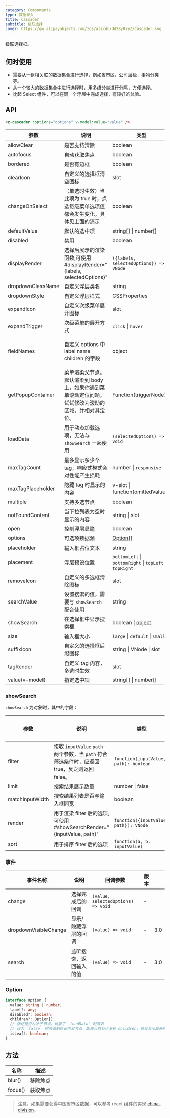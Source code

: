 ```yaml
---
category: Components
type: 数据录入
title: Cascader
subtitle: 级联选择
cover: https://gw.alipayobjects.com/zos/alicdn/UdS8y8xyZ/Cascader.svg
---
```


级联选择框。

## 何时使用

- 需要从一组相关联的数据集合进行选择，例如省市区，公司层级，事物分类等。
- 从一个较大的数据集合中进行选择时，用多级分类进行分隔，方便选择。
- 比起 Select 组件，可以在同一个浮层中完成选择，有较好的体验。

## API

```html
<z-cascader :options="options" v-model:value="value" />
```

| 参数 | 说明 | 类型 | 默认值 | Version |
| --- | --- | --- | --- | --- |
| allowClear | 是否支持清除 | boolean | true |  |
| autofocus | 自动获取焦点 | boolean | false |  |
| bordered | 是否有边框 | boolean | true | 3.2 |
| clearIcon | 自定义的选择框清空图标 | slot | - | 3.2 |
| changeOnSelect | （单选时生效）当此项为 true 时，点选每级菜单选项值都会发生变化，具体见上面的演示 | boolean | false |  |
| defaultValue | 默认的选中项 | string\[] \| number\[] | \[] |  |
| disabled | 禁用 | boolean | false |  |
| displayRender | 选择后展示的渲染函数,可使用 #displayRender="{labels, selectedOptions}" | `({labels, selectedOptions}) => VNode` | `labels => labels.join(' / ')` |  |
| dropdownClassName | 自定义浮层类名 | string | - | 3.0 |
| dropdownStyle | 自定义浮层样式 | CSSProperties | {} | 3.0 |
| expandIcon | 自定义次级菜单展开图标 | slot | - | 3.0 |
| expandTrigger | 次级菜单的展开方式 | `click` \| `hover` | 'click' |  |
| fieldNames | 自定义 options 中 label name children 的字段 | object | `{ label: 'label', value: 'value', children: 'children' }` |  |
| getPopupContainer | 菜单渲染父节点。默认渲染到 body 上，如果你遇到菜单滚动定位问题，试试修改为滚动的区域，并相对其定位。 | Function(triggerNode) | () => document.body |  |
| loadData | 用于动态加载选项，无法与 `showSearch` 一起使用 | `(selectedOptions) => void` | - |  |
| maxTagCount | 最多显示多少个 tag，响应式模式会对性能产生损耗 | number \| `responsive` | - | 3.0 |
| maxTagPlaceholder | 隐藏 tag 时显示的内容 | v-slot \| function(omittedValues) | - | 3.0 |
| multiple | 支持多选节点 | boolean | - | 3.0 |
| notFoundContent | 当下拉列表为空时显示的内容 | string \| slot | 'Not Found' |  |
| open | 控制浮层显隐 | boolean | - | 3.0 |
| options | 可选项数据源 | [Option](#option)\[] | - |  |
| placeholder | 输入框占位文本 | string | '请选择' |  |
| placement | 浮层预设位置 | `bottomLeft` \| `bottomRight` \| `topLeft` \| `topRight` | `bottomLeft` | 3.0 |
| removeIcon | 自定义的多选框清除图标 | slot | - | 3.2 |
| searchValue | 设置搜索的值，需要与 `showSearch` 配合使用 | string | - | 3.0 |
| showSearch | 在选择框中显示搜索框 | boolean \| [object](#showsearch) | false |  |
| size | 输入框大小 | `large` \| `default` \| `small` | `default` |  |
| suffixIcon | 自定义的选择框后缀图标 | string \| VNode \| slot | - |  |
| tagRender | 自定义 tag 内容，多选时生效 | slot | - | 3.0 |
| value(v-model) | 指定选中项 | string\[] \| number\[] | - |  |

### showSearch

`showSearch` 为对象时，其中的字段：

| 参数 | 说明 | 类型 | 默认值 |
| --- | --- | --- | --- |
| filter | 接收 `inputValue` `path` 两个参数，当 `path` 符合筛选条件时，应返回 true，反之则返回 false。 | `function(inputValue, path): boolean` |  |
| limit | 搜索结果展示数量 | number \| false | 50 |
| matchInputWidth | 搜索结果列表是否与输入框同宽 | boolean |  |
| render | 用于渲染 filter 后的选项,可使用 #showSearchRender="{inputValue, path}" | `function({inputValue, path}): VNode` |  |
| sort | 用于排序 filter 后的选项 | `function(a, b, inputValue)` |  |

### 事件

| 事件名称              | 说明                   | 回调参数                           | 版本 |     |
| --------------------- | ---------------------- | ---------------------------------- | ---- | --- |
| change                | 选择完成后的回调       | `(value, selectedOptions) => void` | -    |     |
| dropdownVisibleChange | 显示/隐藏浮层的回调    | `(value) => void`                  | -    | 3.0 |
| search                | 监听搜索，返回输入的值 | `(value) => void`                  | -    | 3.0 |

### Option

```ts
interface Option {
  value: string | number;
  label?: any;
  disabled?: boolean;
  children?: Option[];
  // 标记是否为叶子节点，设置了 `loadData` 时有效
  // 设为 `false` 时会强制标记为父节点，即使当前节点没有 children，也会显示展开图标
  isLeaf?: boolean;
}
```

## 方法

| 名称    | 描述     |
| ------- | -------- |
| blur()  | 移除焦点 |
| focus() | 获取焦点 |

> 注意，如果需要获得中国省市区数据，可以参考 react 组件的实现 [china-division](https://gist.github.com/afc163/7582f35654fd03d5be7009444345ea17)。

